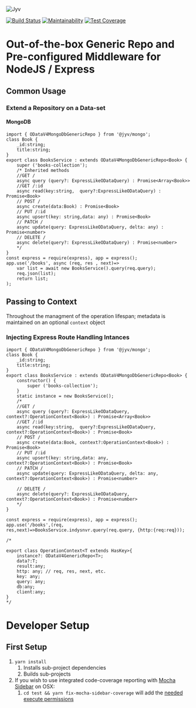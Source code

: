 ![Jyv](http://jyv.s3-website-us-east-1.amazonaws.com/jyv-logo.png)

[![Build Status](https://travis-ci.com/GUSCRAWFORD/jyv.svg?branch=master)](https://travis-ci.com/GUSCRAWFORD/jyv)
[![Maintainability](https://api.codeclimate.com/v1/badges/4ed8f46f4aa08e1ee410/maintainability)](https://codeclimate.com/github/GUSCRAWFORD/jyv/maintainability)
[![Test Coverage](https://api.codeclimate.com/v1/badges/4ed8f46f4aa08e1ee410/test_coverage)](https://codeclimate.com/github/GUSCRAWFORD/jyv/test_coverage)

# Out-of-the-box Generic Repo and Pre-configured Middleware for NodeJS / Express

## Common Usage

### Extend a Repository on a Data-set

#### MongoDB

```
import { ODataV4MongoDbGenericRepo } from '@jyv/mongo';
class Book {
    _id:string;
    title:string;
}
export class BooksService : extends ODataV4MongoDbGenericRepo<Book> {
    super ('books-collection');
    /* Inherited methods
    //GET /
    async query (query?: ExpressLikeODataQuery) : Promise<Array<Book>>
    //GET /:id
    async read(key:string,  query?:ExpressLikeODataQuery) : Promise<Book>
    // POST /
    async create(data:Book) : Promise<Book>
    // PUT /:id
    async upsert(key: string,data: any) : Promise<Book>
    // PATCH /
    async update(query: ExpressLikeODataQuery, delta: any) : Promise<number>
    // DELETE /
    async delete(query?: ExpressLikeODataQuery) : Promise<number> 
    */
}
const express = require(express), app = express();
app.use('/books', async (req, res , next)=>
    var list = await new BooksService().query(req.query);
    req.json(list);
    return list;
);
```

## Passing to Context

Throughout the managment of the operation lifespan; metadata is maintained on an optional `context` object

### Injecting Express Route Handling Intances
```
import { ODataV4MongoDbGenericRepo } from '@jyv/mongo';
class Book {
    _id:string;
    title:string;
}
export class BooksService : extends ODataV4MongoDbGenericRepo<Book> {
    constructor() {
        super ('books-collection');
    }
    static instance = new BooksService();
    /*
    //GET /
    async query (query?: ExpressLikeODataQuery, context?:OperationContext<Book>) : Promise<Array<Book>>
    //GET /:id
    async read(key:string,  query?:ExpressLikeODataQuery, context?:OperationContext<Book>) : Promise<Book>
    // POST /
    async create(data:Book, context?:OperationContext<Book>) : Promise<Book>
    // PUT /:id
    async upsert(key: string,data: any, context?:OperationContext<Book>) : Promise<Book>
    // PATCH /
    async update(query: ExpressLikeODataQuery, delta: any, context?:OperationContext<Book>) : Promise<number>

    // DELETE /
    async delete(query?: ExpressLikeODataQuery, context?:OperationContext<Book>) : Promise<number> 
    */
}

const express = require(express), app = express();
app.use('/books',(req, res,next)=>BooksService.indysnvr.query(req.query, {http:{req:req}));

/*

export class OperationContext<T extends HasKey>{
    instance?: ODataV4GenericRepo<T>;
    data?:T;
    result:any;
    http: any; // req, res, next, etc.
    key: any;
    query: any;
    db:any;
    client:any;
}
*/
```
# Developer Setup

## First Setup

1. `yarn install`
   1. Installs sub-project dependencies
   2. Builds sub-projects
2. If you wish to use integrated code-coverage reporting with [Mocha Sidebar](https://marketplace.visualstudio.com/items?itemName=maty.vscode-mocha-sidebar) on OSX:
   1. `cd test && yarn fix-mocha-sidebar-coverage` will add the [needed execute permissions](https://github.com/maty21/mocha-sidebar/issues/167)